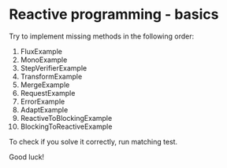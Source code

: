 # Reactive programming - basics

Try to implement missing methods in the following order:

1. FluxExample
2. MonoExample
3. StepVerifierExample
4. TransformExample
5. MergeExample
6. RequestExample
7. ErrorExample
8. AdaptExample
9. ReactiveToBlockingExample
10. BlockingToReactiveExample

To check if you solve it correctly, run matching test.

Good luck!
